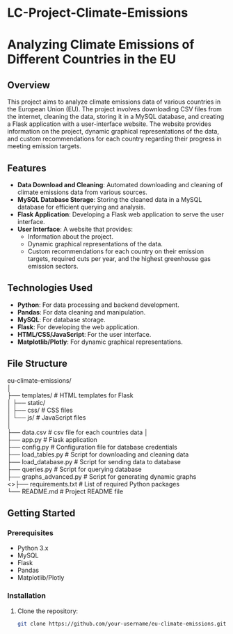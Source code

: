 # LC-Project-Climate-Emissions
# Analyzing Climate Emissions of Different Countries in the EU

## Overview
This project aims to analyze climate emissions data of various countries in the European Union (EU). The project involves downloading CSV files from the internet, cleaning the data, storing it in a MySQL database, and creating a Flask application with a user-interface website. The website provides information on the project, dynamic graphical representations of the data, and custom recommendations for each country regarding their progress in meeting emission targets.

## Features
- **Data Download and Cleaning**: Automated downloading and cleaning of climate emissions data from various sources.
- **MySQL Database Storage**: Storing the cleaned data in a MySQL database for efficient querying and analysis.
- **Flask Application**: Developing a Flask web application to serve the user interface.
- **User Interface**: A website that provides:
  - Information about the project.
  - Dynamic graphical representations of the data.
  - Custom recommendations for each country on their emission targets, required cuts per year, and the highest greenhouse gas emission sectors.

## Technologies Used
- **Python**: For data processing and backend development.
- **Pandas**: For data cleaning and manipulation.
- **MySQL**: For database storage.
- **Flask**: For developing the web application.
- **HTML/CSS/JavaScript**: For the user interface.
- **Matplotlib/Plotly**: For dynamic graphical representations.

## File Structure
eu-climate-emissions/   
│  
├── templates/                  # HTML templates for Flask  
│
├── static/  
│   ├── css/                     # CSS files   
│   └── js/                      # JavaScript files  
│  
├── data.csv                     # csv file for each countries data 
│  
├── app.py                       # Flask application  
├── config.py                    # Configuration file for database credentials  
├── load_tables.py               # Script for downloading and cleaning data   
├── load_database.py             # Script for sending data to database  
├── queries.py                   # Script for querying database  
├── graphs_advanced.py           # Script for generating dynamic graphs  
<>├── requirements.txt             # List of required Python packages  
└── README.md                    # Project README file  

## Getting Started
### Prerequisites
- Python 3.x
- MySQL
- Flask
- Pandas
- Matplotlib/Plotly

### Installation
1. Clone the repository:
   ```bash
   git clone https://github.com/your-username/eu-climate-emissions.git
